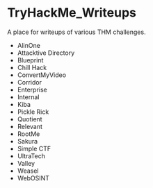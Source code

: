 # TryHackMe_Writeups

A place for writeups of various THM challenges.

- AlinOne
- Attacktive Directory
- Blueprint
- Chill Hack
- ConvertMyVideo
- Corridor
- Enterprise
- Internal
- Kiba
- Pickle Rick
- Quotient
- Relevant
- RootMe
- Sakura
- Simple CTF
- UltraTech
- Valley
- Weasel
- WebOSINT
